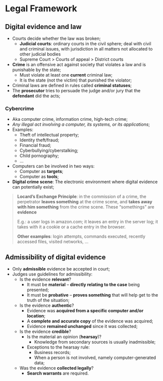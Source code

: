 # Legal Framework

## Digital evidence and law

- Courts decide whether the law was broken;
  - **Judicial courts**: ordinary courts in the civil sphere; deal with civil and criminal issues, with jurisdiction in all matters not allocated to other judicial bodies
  - Supreme Court > Courts of appeal > District courts
- **Crime** is an offensive act against society that violates a law and is punishable by the state;
  - Must violate at least one **current** criminal law;
  - It is the state (not the victim) that punished the violator;
- Criminal laws are defined in rules called **criminal statuses**;
- The **prosecutor** tries to persuade the judge and/or jury that the **defendant** did the acts;

### Cybercrime

- Aka computer crime, information crime, high-tech crime;
- _Any illegal act involving a computer, its systems, or its applications_;
- Examples:
  - Theft of intellectual property;
  - Identity theft/fraud;
  - Financial fraud;
  - Cyberbullying/cyberstalking;
  - Child pornography;
  - ...
- Computers can be involved in two ways:
  - Computer as **targets**;
  - Computer as **tools**;
- **Digital crime scene**: The electronic environment where digital evidence can potentially exist;

> **Locard’s Exchange Principle**: in the commission of a crime, the perpetrator **leaves something** at the crime scene, and **takes away with him something** from the crime scene. These “somethings” are **evidence**
>
> E.g.: a user logs in amazon.com; it leaves an entry in the server log; it takes with it a cookie or a cache entry in the browser.
>
> **Other examples**: login attempts, commands executed, recently accessed files, visited networks, ...

## Admissibility of digital evidence

- Only **admissible** evidence be accepted in court;
- Judges use guidelines for admissibility:
  - Is the evidence **relevant**?
    - It must be **material** – **directly relating to the case** being presented;
    - It must be **probative** – **proves something** that will help get to the truth of the situation;
  - Is the evidence **authentic**?
    - Evidence was **acquired from a specific computer and/or location**;
    - A **complete and accurate copy** of the evidence was acquired;
    - Evidence **remained unchanged** since it was collected;
  - Is the evidence **credible**?
    - Is the material an opinion (**hearsay**)?
      - Knowledge from secondary sources is usually inadmissible;
    - Exceptions to the hearsay rule:
      - Business records;
      - When a person is not involved, namely computer-generated data;
  - Was the evidence **collected legally**?
    - **Search warrants** are required.
